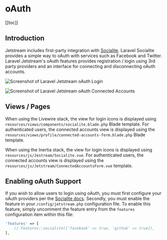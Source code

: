 # oAuth

[[toc]]

## Introduction

Jetstream includes first-party integration with [Socialite](https://laravel.com/docs/socialite). Laravel Socialite provides a simple way to oAuth with services such as Facebook and Twitter. Laravel Jetstream's oAuth features provides registration / login using 3rd party providers and an interface for connecting and disconnecting oAuth accounts.

![Screenshot of Laravel Jetstream oAuth Login](./../../assets/img/oauth-login.png)

![Screenshot of Laravel Jetstream oAuth Connected Accounts](./../../assets/img/oauth-connected-accounts.png)

## Views / Pages

When using the Livewire stack, the view for login icons is displayed using `resources/views/components/socialite.blade.php` Blade template. For authenticated users, the connected accounts view is displayed using the `resources/views/profile/connected-accounts-form.blade.php` Blade template. 

When using the Inertia stack, the view for login icons is displayed using `resources/js/Jestream/Socialite.vue`. For authenticated users, the connected accounts view is displayed using the `resources/js/Jetstream/ConnectedAccountsForm.vue` template.

## Enabling oAuth Support

If you wish to allow users to login using oAuth, you must first configure your oAuth providers per the [Socialite docs](https://laravel.com/docs/socialite). Secondly, you must enable the feature in your `/config/jetstream.php` configuration file. To enable this feature, simply uncomment the feature entry from the `features` configuration item within this file:

```php
'features' => [
    // Features::socialite(['facebook' => true, 'github' => true]),
],
```
